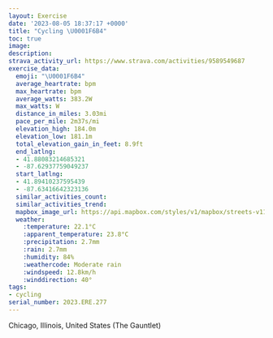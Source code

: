 ```yaml
---
layout: Exercise
date: '2023-08-05 18:37:17 +0000'
title: "Cycling \U0001F6B4"
toc: true
image:
description:
strava_activity_url: https://www.strava.com/activities/9589549687
exercise_data:
  emoji: "\U0001F6B4"
  average_heartrate: bpm
  max_heartrate: bpm
  average_watts: 383.2W
  max_watts: W
  distance_in_miles: 3.03mi
  pace_per_mile: 2m37s/mi
  elevation_high: 184.0m
  elevation_low: 181.1m
  total_elevation_gain_in_feet: 8.9ft
  end_latlng:
  - 41.88083214685321
  - -87.62937759049237
  start_latlng:
  - 41.89410237595439
  - -87.63416642323136
  similar_activities_count:
  similar_activities_trend:
  mapbox_image_url: https://api.mapbox.com/styles/v1/mapbox/streets-v11/static/path-5+787af2-1.0(qdu~Ff%60%7BuOl%40%3F~PQ~FUpBAvADdB%40nAEt%40Gh%40I%5EOXVNB~BXxAFdAAlCOnAAzCc%40X%40p%40VZAfBOzAAJCDEDe%40IgH),pin-s-s+e5b22e(-87.63412,41.89273),pin-s-f+89ae00(-87.63208999999998,41.88067000000001)/auto/800x800?access_token=pk.eyJ1Ijoiam9zaGJlY2ttYW4iLCJhIjoiY205eWR2aDd1MWZ6djJrbXc4a3M0bWZleiJ9.XiG9OWkNcZk2QzjJbxLB4A
  weather:
    :temperature: 22.1°C
    :apparent_temperature: 23.8°C
    :precipitation: 2.7mm
    :rain: 2.7mm
    :humidity: 84%
    :weathercode: Moderate rain
    :windspeed: 12.8km/h
    :winddirection: 40°
tags:
- cycling
serial_number: 2023.ERE.277
---
```

Chicago, Illinois, United States (The Gauntlet)
